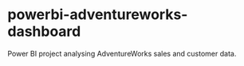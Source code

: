# powerbi-adventureworks-dashboard
Power BI project analysing AdventureWorks sales and customer data.
